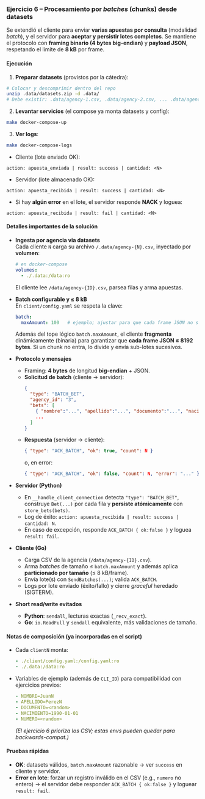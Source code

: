 ### Ejercicio 6 – Procesamiento por *batches* (chunks) desde datasets

Se extendió el cliente para enviar **varias apuestas por consulta** (modalidad *batch*), y el servidor para **aceptar y persistir lotes completos**. Se mantiene el protocolo con **framing binario (4 bytes big-endian)** y **payload JSON**, respetando el límite de **8 kB** por frame.

#### Ejecución

1) **Preparar datasets** (provistos por la cátedra):
```bash
# Colocar y descomprimir dentro del repo
unzip .data/datasets.zip -d .data/
# Debe existir: .data/agency-1.csv, .data/agency-2.csv, ... .data/agency-5.csv
```

2) **Levantar servicios** (el compose ya monta datasets y config):
```bash
make docker-compose-up
```

3) **Ver logs**:
```bash
make docker-compose-logs
```
- Cliente (lote enviado OK):
```
action: apuesta_enviada | result: success | cantidad: <N>
```
- Servidor (lote almacenado OK):
```
action: apuesta_recibida | result: success | cantidad: <N>
```
- Si hay **algún error** en el lote, el servidor responde **NACK** y loguea:
```
action: apuesta_recibida | result: fail | cantidad: <N>
```

#### Detalles importantes de la solución

- **Ingesta por agencia via datasets**  
  Cada cliente `N` carga su archivo `/.data/agency-{N}.csv`, inyectado por **volumen**:
  ```yaml
  # en docker-compose
  volumes:
    - ./.data:/data:ro
  ```
  El cliente lee `/data/agency-{ID}.csv`, parsea filas y arma apuestas.

- **Batch configurable y ≤ 8 kB**  
  En `client/config.yaml` se respeta la clave:
  ```yaml
  batch:
    maxAmount: 100   # ejemplo; ajustar para que cada frame JSON no supere 8 kB
  ```
  Además del tope lógico `batch.maxAmount`, el cliente **fragmenta** dinámicamente (binaria) para garantizar que **cada frame JSON ≤ 8192 bytes**. Si un chunk no entra, lo divide y envía sub-lotes sucesivos.

- **Protocolo y mensajes**
  - Framing: **4 bytes** de longitud **big-endian** + JSON.
  - **Solicitud de batch** (cliente → servidor):
    ```json
    {
      "type": "BATCH_BET",
      "agency_id": "3",
      "bets": [
        { "nombre":"...", "apellido":"...", "documento":"...", "nacimiento":"YYYY-MM-DD", "numero": 1234 },
        ...
      ]
    }
    ```
  - **Respuesta** (servidor → cliente):
    ```json
    { "type": "ACK_BATCH", "ok": true, "count": N }
    ```
    o, en error:
    ```json
    { "type": "ACK_BATCH", "ok": false, "count": N, "error": "..." }
    ```

- **Servidor (Python)**
  - En `__handle_client_connection` detecta `"type": "BATCH_BET"`, construye `Bet(...)` por cada fila y **persiste atómicamente** con `store_bets(bets)`.  
  - Log de éxito: `action: apuesta_recibida | result: success | cantidad: N`.  
  - En caso de excepción, responde `ACK_BATCH { ok:false }` y loguea `result: fail`.

- **Cliente (Go)**
  - Carga CSV de la agencia (`/data/agency-{ID}.csv`).  
  - Arma *batches* de tamaño ≤ `batch.maxAmount` y además aplica **particionado por tamaño** (≤ 8 kB/frame).  
  - Envía lote(s) con `SendBatches(...)`; valida `ACK_BATCH`.  
  - Logs por lote enviado (éxito/fallo) y cierre *graceful* heredado (SIGTERM).

- **Short read/write evitados**
  - **Python**: `sendall`, lecturas exactas (`_recv_exact`).  
  - **Go**: `io.ReadFull` y `sendall` equivalente, más validaciones de tamaño.

#### Notas de composición (ya incorporadas en el script)

- Cada `clientN` monta:
  ```yaml
  - ./client/config.yaml:/config.yaml:ro
  - ./.data:/data:ro
  ```
- Variables de ejemplo (además de `CLI_ID`) para compatibilidad con ejercicios previos:
  ```yaml
  - NOMBRE=JuanN
  - APELLIDO=PerezN
  - DOCUMENTO=<random>
  - NACIMIENTO=1990-01-01
  - NUMERO=<random>
  ```
  *(El ejercicio 6 prioriza los CSV; estas envs pueden quedar para backwards-compat.)*

#### Pruebas rápidas

- **OK**: datasets válidos, `batch.maxAmount` razonable → ver `success` en cliente y servidor.  
- **Error en lote**: forzar un registro inválido en el CSV (e.g., `numero` no entero) → el servidor debe responder `ACK_BATCH { ok:false }` y loguear `result: fail`.

